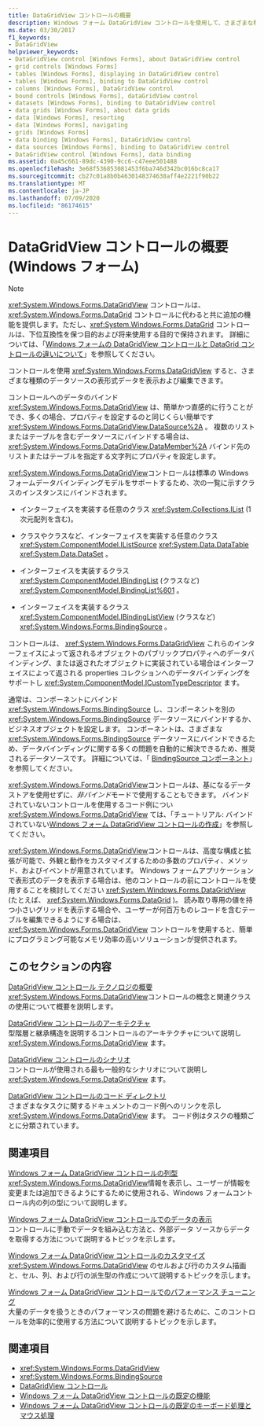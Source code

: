 ```yaml
---
title: DataGridView コントロールの概要
description: Windows フォーム DataGridView コントロールを使用して、さまざまな種類のデータソースの表形式データを表示および編集する方法について説明します。
ms.date: 03/30/2017
f1_keywords:
- DataGridView
helpviewer_keywords:
- DataGridView control [Windows Forms], about DataGridView control
- grid controls [Windows Forms]
- tables [Windows Forms], displaying in DataGridView control
- tables [Windows Forms], binding to DataGridView control
- columns [Windows Forms], DataGridView control
- bound controls [Windows Forms], dataGridView control
- datasets [Windows Forms], binding to DataGridView control
- data grids [Windows Forms], about data grids
- data [Windows Forms], resorting
- data [Windows Forms], navigating
- grids [Windows Forms]
- data binding [Windows Forms], DataGridView control
- data sources [Windows Forms], binding to DataGridView control
- DataGridView control [Windows Forms], data binding
ms.assetid: 0a45c661-89dc-4390-9cc6-c47eee501488
ms.openlocfilehash: 3e68f536853081453f6ba746d342bc016bc8ca17
ms.sourcegitcommit: cb27c01a8b0b4630148374638aff4e2221f90b22
ms.translationtype: MT
ms.contentlocale: ja-JP
ms.lasthandoff: 07/09/2020
ms.locfileid: "86174615"
---
```

# <a name="datagridview-control-overview-windows-forms"></a>DataGridView コントロールの概要 (Windows フォーム)
> [!NOTE]
> <xref:System.Windows.Forms.DataGridView> コントロールは、<xref:System.Windows.Forms.DataGrid> コントロールに代わると共に追加の機能を提供します。ただし、<xref:System.Windows.Forms.DataGrid> コントロールは、下位互換性を保つ目的および将来使用する目的で保持されます。 詳細については、「[Windows フォームの DataGridView コントロールと DataGrid コントロールの違いについて](differences-between-the-windows-forms-datagridview-and-datagrid-controls.md)」を参照してください。  
  
 コントロールを使用 <xref:System.Windows.Forms.DataGridView> すると、さまざまな種類のデータソースの表形式データを表示および編集できます。  
  
 コントロールへのデータのバインド <xref:System.Windows.Forms.DataGridView> は、簡単かつ直感的に行うことができ、多くの場合、プロパティを設定するのと同じくらい簡単です <xref:System.Windows.Forms.DataGridView.DataSource%2A> 。 複数のリストまたはテーブルを含むデータソースにバインドする場合は、 <xref:System.Windows.Forms.DataGridView.DataMember%2A> バインド先のリストまたはテーブルを指定する文字列にプロパティを設定します。  
  
 <xref:System.Windows.Forms.DataGridView>コントロールは標準の Windows フォームデータバインディングモデルをサポートするため、次の一覧に示すクラスのインスタンスにバインドされます。  
  
- インターフェイスを実装する任意のクラス <xref:System.Collections.IList> (1 次元配列を含む)。  
  
- クラスやクラスなど、インターフェイスを実装する任意のクラス <xref:System.ComponentModel.IListSource> <xref:System.Data.DataTable> <xref:System.Data.DataSet> 。  
  
- インターフェイスを実装するクラス <xref:System.ComponentModel.IBindingList> (クラスなど) <xref:System.ComponentModel.BindingList%601> 。  
  
- インターフェイスを実装するクラス <xref:System.ComponentModel.IBindingListView> (クラスなど) <xref:System.Windows.Forms.BindingSource> 。  
  
 コントロールは、 <xref:System.Windows.Forms.DataGridView> これらのインターフェイスによって返されるオブジェクトのパブリックプロパティへのデータバインディング、または返されたオブジェクトに実装されている場合はインターフェイスによって返される properties コレクションへのデータバインディングをサポートし <xref:System.ComponentModel.ICustomTypeDescriptor> ます。  
  
 通常は、コンポーネントにバインド <xref:System.Windows.Forms.BindingSource> し、コンポーネントを別の <xref:System.Windows.Forms.BindingSource> データソースにバインドするか、ビジネスオブジェクトを設定します。 コンポーネントは、さまざまな <xref:System.Windows.Forms.BindingSource> データソースにバインドできるため、データバインディングに関する多くの問題を自動的に解決できるため、推奨されるデータソースです。 詳細については、「 [BindingSource コンポーネント](bindingsource-component.md)」を参照してください。  
  
 <xref:System.Windows.Forms.DataGridView>コントロールは、基になるデータストアを使用せずに、*非バインド*モードで使用することもできます。 バインドされていないコントロールを使用するコード例につい <xref:System.Windows.Forms.DataGridView> ては、「チュートリアル: バインドされていない[Windows フォーム DataGridView コントロールの作成](walkthrough-creating-an-unbound-windows-forms-datagridview-control.md)」を参照してください。  
  
 <xref:System.Windows.Forms.DataGridView>コントロールは、高度な構成と拡張が可能で、外観と動作をカスタマイズするための多数のプロパティ、メソッド、およびイベントが用意されています。 Windows フォームアプリケーションで表形式のデータを表示する場合は、他のコントロールの前にコントロールを使用することを検討してください <xref:System.Windows.Forms.DataGridView> (たとえば、 <xref:System.Windows.Forms.DataGrid> )。 読み取り専用の値を持つ小さいグリッドを表示する場合や、ユーザーが何百万ものレコードを含むテーブルを編集できるようにする場合は、 <xref:System.Windows.Forms.DataGridView> コントロールを使用すると、簡単にプログラミング可能なメモリ効率の高いソリューションが提供されます。  
  
## <a name="in-this-section"></a>このセクションの内容  
 [DataGridView コントロール テクノロジの概要](datagridview-control-technology-summary-windows-forms.md)  
 <xref:System.Windows.Forms.DataGridView>コントロールの概念と関連クラスの使用について概要を説明します。  
  
 [DataGridView コントロールのアーキテクチャ](datagridview-control-architecture-windows-forms.md)  
 型階層と継承構造を説明するコントロールのアーキテクチャについて説明し <xref:System.Windows.Forms.DataGridView> ます。  
  
 [DataGridView コントロールのシナリオ](datagridview-control-scenarios-windows-forms.md)  
 コントロールが使用される最も一般的なシナリオについて説明し <xref:System.Windows.Forms.DataGridView> ます。  
  
 [DataGridView コントロールのコード ディレクトリ](datagridview-control-code-directory-windows-forms.md)  
 さまざまなタスクに関するドキュメントのコード例へのリンクを示し <xref:System.Windows.Forms.DataGridView> ます。 コード例はタスクの種類ごとに分類されています。  
  
## <a name="related-sections"></a>関連項目  
 [Windows フォーム DataGridView コントロールの列型](column-types-in-the-windows-forms-datagridview-control.md)  
 <xref:System.Windows.Forms.DataGridView>情報を表示し、ユーザーが情報を変更または追加できるようにするために使用される、Windows フォームコントロール内の列の型について説明します。  
  
 [Windows フォーム DataGridView コントロールでのデータの表示](displaying-data-in-the-windows-forms-datagridview-control.md)  
 コントロールに手動でデータを組み込む方法と、外部データ ソースからデータを取得する方法について説明するトピックを示します。  
  
 [Windows フォーム DataGridView コントロールのカスタマイズ](customizing-the-windows-forms-datagridview-control.md)  
 <xref:System.Windows.Forms.DataGridView> のセルおよび行のカスタム描画と、セル、列、および行の派生型の作成について説明するトピックを示します。  
  
 [Windows フォーム DataGridView コントロールでのパフォーマンス チューニング](performance-tuning-in-the-windows-forms-datagridview-control.md)  
 大量のデータを扱うときのパフォーマンスの問題を避けるために、このコントロールを効率的に使用する方法について説明するトピックを示します。  
  
## <a name="see-also"></a>関連項目

- <xref:System.Windows.Forms.DataGridView>
- <xref:System.Windows.Forms.BindingSource>
- [DataGridView コントロール](datagridview-control-windows-forms.md)
- [Windows フォーム DataGridView コントロールの既定の機能](default-functionality-in-the-windows-forms-datagridview-control.md)
- [Windows フォーム DataGridView コントロールの既定のキーボード処理とマウス処理](default-keyboard-and-mouse-handling-in-the-windows-forms-datagridview-control.md)
